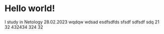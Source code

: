# Hello world!
I study in Netology
28.02.2023
wqdqw
wdsad
esdfsdfds
sfsdf
sdfsdf
sdq
21
32
432434
324
32
